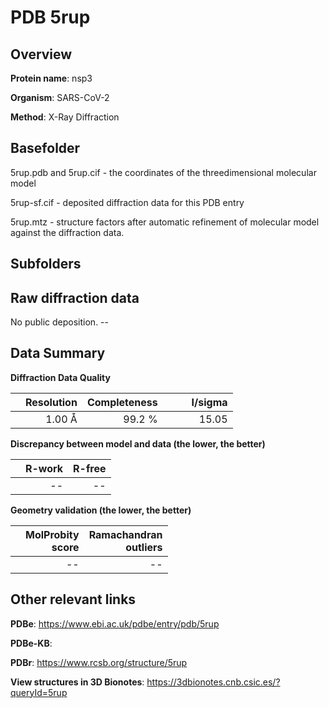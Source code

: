 # PDB 5rup

## Overview

**Protein name**: nsp3

**Organism**: SARS-CoV-2

**Method**: X-Ray Diffraction



## Basefolder

5rup.pdb and 5rup.cif - the coordinates of the threedimensional molecular model

5rup-sf.cif - deposited diffraction data for this PDB entry

5rup.mtz - structure factors after automatic refinement of molecular model against the diffraction data.

## Subfolders









## Raw diffraction data

No public deposition. --<br> 

## Data Summary
**Diffraction Data Quality**

|   | Resolution | Completeness| I/sigma |
|---|-------------:|----------------:|--------------:|
|   |1.00 Å|99.2  %|<img width=50/>15.05|

**Discrepancy between model and data (the lower, the better)**

|   | **R-work**| **R-free**   
|---|-------------:|----------------:|           
||--|--|

**Geometry validation (the lower, the better)**

|   |**MolProbity<br>score**| **Ramachandran<br>outliers** 
|---|-------------:|----------------:|
||--|--|

 

 



## Other relevant links 
**PDBe**:  https://www.ebi.ac.uk/pdbe/entry/pdb/5rup

**PDBe-KB**:  
 
**PDBr**: https://www.rcsb.org/structure/5rup 

**View structures in 3D Bionotes**: https://3dbionotes.cnb.csic.es/?queryId=5rup

